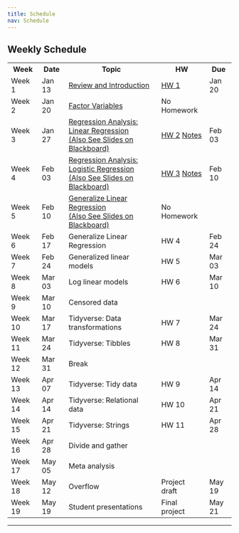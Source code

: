 ```yaml
---
title: Schedule
nav: Schedule
---
```


<head>
<style>
table {
  border-collapse: collapse;
  width: 100%;
}

th, td {
  padding: 8px;
  text-align: left;
  border-bottom: 1px solid #DDD;
}

tr:hover {background-color: #D6EEEE;}
</style>
</head>
<body>

<h2>Weekly Schedule</h2>

<table>
  <tr>
    <th>Week</th>
    <th>Date</th>
    <th>Topic</th>
    <th>HW</th>
    <th>Due</th>
  </tr>
  <tr>
    <td>Week 1</td>
    <td>Jan 13</td>
    <td><a href="/BIOE806-Spring2022/Lecture/1-Review-and-Introduction.html">Review and Introduction</a></td>
    <td><a href="/BIOE806-Spring2022/HW/HW1.html">HW 1</a></td>
    <td>Jan 20</td>
  </tr>
    <tr>
    <td>Week 2</td>
    <td>Jan 20</td>
    <td><a href="/BIOE806-Spring2022/Lecture/2-Factor-Variables.html">Factor Variables</a></td>
    <td>No Homework</td>
    <td></td>
  </tr>
    <tr>
    <td>Week 3</td>
    <td>Jan 27</td>
    <td><a href="/BIOE806-Spring2022/Lecture/3-Regression-Analysis-Linear-Regression.html">Regression Analysis: Linear Regression <br />(Also See Slides on Blackboard)</a></td>
    <td><a href="/BIOE806-Spring2022/HW/HW2.html">HW 2</a> <a href="/BIOE806-Spring2022/HW/HW2-Notes.html">Notes</a></td>
    <td>Feb 03</td>
  </tr>
    <tr>
    <td>Week 4</td>
    <td>Feb 03</td>
    <td><a href="/BIOE806-Spring2022/Lecture/4-Regression-Analysis-Logistic-Regression.html">Regression Analysis: Logistic Regression <br />(Also See Slides on Blackboard)</a></td>
    <td><a href="/BIOE806-Spring2022/HW/HW3.html">HW 3</a> <a href="/BIOE806-Spring2022/HW/HW3-Notes.html">Notes</a></td>
    <td>Feb 10</td>
  </tr>
    <tr>
    <td>Week 5</td>
    <td>Feb 10</td>
    <td><a href="/BIOE806-Spring2022/Lecture/5-Regression-Analysis-Generalize-Linear-Regression.html">Generalize Linear Regression <br />(Also See Slides on Blackboard)</a></td>
    <td>No Homework</td>
    <td></td>
  </tr>
    <tr>
    <td>Week 6</td>
    <td>Feb 17</td>
    <td>Generalize Linear Regression</td>
    <td>HW 4</td>
    <td>Feb 24</td>
  </tr>
    <tr>
    <td>Week 7</td>
    <td>Feb 24</td>
    <td>Generalized linear models</td>
    <td>HW 5</td>
    <td>Mar 03</td>
  </tr>
    <tr>
    <td>Week 8</td>
    <td>Mar 03</td>
    <td>Log linear models</td>
    <td>HW 6</td>
    <td>Mar 10</td>
  </tr>
    <tr>
    <td>Week 9</td>
    <td>Mar 10</td>
    <td>Censored data</td>
    <td></td>
    <td></td>
  </tr>
    <tr>
    <td>Week 10</td>
    <td>Mar 17</td>
    <td>Tidyverse: Data transformations</td>
    <td>HW 7</td>
    <td>Mar 24</td>
  </tr>
    <tr>
    <td>Week 11</td>
    <td>Mar 24</td>
    <td>Tidyverse: Tibbles</td>
    <td>HW 8</td>
    <td>Mar 31</td>
  </tr>
    <tr>
    <td>Week 12</td>
    <td>Mar 31</td>
    <td>Break</td>
    <td></td>
    <td></td>
  </tr>
    <tr>
    <td>Week 13</td>
    <td>Apr 07</td>
    <td>Tidyverse: Tidy data</td>
    <td>HW 9</td>
    <td>Apr 14</td>
  </tr>
    <tr>
    <td>Week 14</td>
    <td>Apr 14</td>
    <td>Tidyverse: Relational data</td>
    <td>HW 10</td>
    <td>Apr 21</td>
  </tr>
    <tr>
    <td>Week 15</td>
    <td>Apr 21</td>
    <td>Tidyverse: Strings</td>
    <td>HW 11</td>
    <td>Apr 28</td>
  </tr>
    <tr>
    <td>Week 16</td>
    <td>Apr 28</td>
    <td>Divide and gather</td>
    <td></td>
    <td></td>
  </tr>
    <tr>
    <td>Week 17</td>
    <td>May 05</td>
    <td>Meta analysis</td>
    <td></td>
    <td></td>
  </tr>
    <tr>
    <td>Week 18</td>
    <td>May 12</td>
    <td>Overflow</td>
    <td>Project draft</td>
    <td>May 19</td>
  </tr>
    <tr>
    <td>Week 19</td>
    <td>May 19</td>
    <td>Student presentations</td>
    <td>Final project</td>
    <td>May 21</td>
  </tr>

</table>

</body>

-------------

